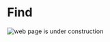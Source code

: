 # Find

![web page is under construction](https://docimages.blob.core.chinacloudapi.cn/images/commingsoon20210514.jpg)
